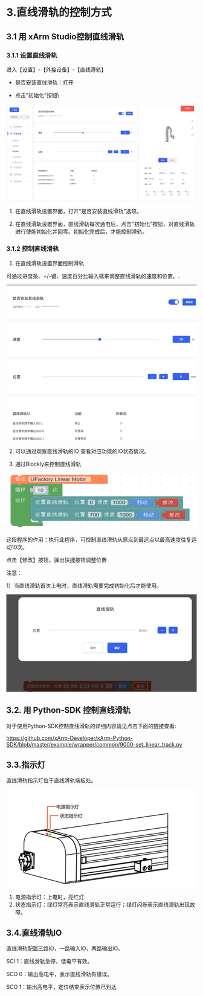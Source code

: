 # 3.直线滑轨的控制方式

## 3.1  用 xArm Studio控制直线滑轨

### 3.1.1 设置直线滑轨

进入【设置】-【外接设备】-【直线滑轨】

  * 是否安装直线滑轨：打开

  *  点击"初始化"按钮\

![img_10.png](assets/img_10.png)


1. 在直线滑轨设置界面，打开"是否安装直线滑轨"选项。

2. 在直线滑轨设置界面，直线滑轨每次通电后，点击"初始化"按钮，对直线滑轨进行使能初始化并回零。初始化完成后，才能控制滑轨。

### 3.1.2 控制直线滑轨

1. 在直线滑轨设置界面控制滑轨

可通过进度条、+/-键、速度百分比输入框来调整直线滑轨的速度和位置。\.

![img_11.png](assets/img_11.png)

2. 可以通过观察直线滑轨的IO 查看对应功能的IO状态情况。

3. 通过Blockly来控制直线滑轨

![img_13.png](assets/img_13.png)

这段程序的作用：执行此程序，可控制直线滑轨从原点到最远点以最高速度往复运动10次。

点击【修改】按钮，弹出快捷按钮调整位置

注意：

1）当直线滑轨首次上电时，直线滑轨需要完成初始化后才能使用。


![img_12.png](assets/img_12.png)


## 3.2. 用 Python-SDK 控制直线滑轨

对于使用Python-SDK控制直线滑轨的详细内容请见点击下面的链接查看:

https://github.com/xArm-Developer/xArm-Python-SDK/blob/master/example/wrapper/common/9000-set_linear_track.py

## 3.3.指示灯
直线滑轨指示灯位于直线滑轨端板处。

![img_14.png](assets/img_14.png)



1. 电源指示灯：上电时，亮红灯
2. 状态指示灯：绿灯常亮表示直线滑轨正常运行；绿灯闪烁表示直线滑轨出现故障。

## 3.4.直线滑轨IO
直线滑轨配置三路IO，一路输入IO，两路输出IO。

SCI 1：直线滑轨急停，低电平有效。

SCO 0：输出高电平，表示直线滑轨有错误。

SCO 1：输出高电平，定位结束表示位置已到达


